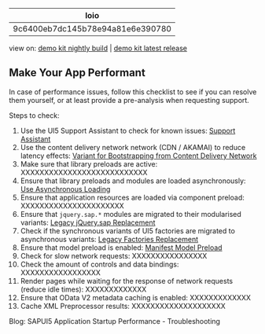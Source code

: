 <!-- loio9c6400eb7dc145b78e94a81e6e390780 -->

| loio |
| -----|
| 9c6400eb7dc145b78e94a81e6e390780 |

<div id="loio">

view on: [demo kit nightly build](https://openui5nightly.hana.ondemand.com/#/topic/9c6400eb7dc145b78e94a81e6e390780) | [demo kit latest release](https://openui5.hana.ondemand.com/#/topic/9c6400eb7dc145b78e94a81e6e390780)</div>

## Make Your App Performant

In case of performance issues, follow this checklist to see if you can resolve them yourself, or at least provide a pre-analysis when requesting support.

Steps to check:

1.  Use the UI5 Support Assistant to check for known issues: [Support Assistant](Support_Assistant_57ccd7d.md)
2.  Use the content delivery network network \(CDN / AKAMAI\) to reduce latency effects: [Variant for Bootstrapping from Content Delivery Network](Variant_for____________Bootstrapping_from_Content_Delivery_Network_2d3eb2f.md)
3.  Make sure that library preloads are active: XXXXXXXXXXXXXXXXXXXXXXXXXXX
4.  Ensure that library preloads and modules are loaded asynchronously: [Use Asynchronous Loading](Use_Asynchronous_Loading_676b636.md)
5.  Ensure that application resources are loaded via component preload: XXXXXXXXXXXXXXXXXXXXXX
6.  Ensure that `jquery.sap.*` modules are migrated to their modularised variants: [Legacy jQuery.sap Replacement](Legacy_jQuery.sap_Replacement_a075ed8.md)
7.  Check if the synchronous variants of UI5 factories are migrated to asynchronous variants: [Legacy Factories Replacement](Legacy_Factories_Replacement_491bd9c.md)
8.  Ensure that model preload is enabled: [Manifest Model Preload](Manifest_Model_Preload_26ba6a5.md)
9.  Check for slow network requests: XXXXXXXXXXXXXXXX
10. Check the amount of controls and data bindings: XXXXXXXXXXXXXXXXX
11. Render pages while waiting for the response of network requests \(reduce idle times\): XXXXXXXXXXXXX
12. Ensure that OData V2 metadata caching is enabled: XXXXXXXXXXXXX
13. Cache XML Preprocessor results: XXXXXXXXXXXXXXXXXXXX

Blog: SAPUI5 Application Startup Performance - Troubleshooting

